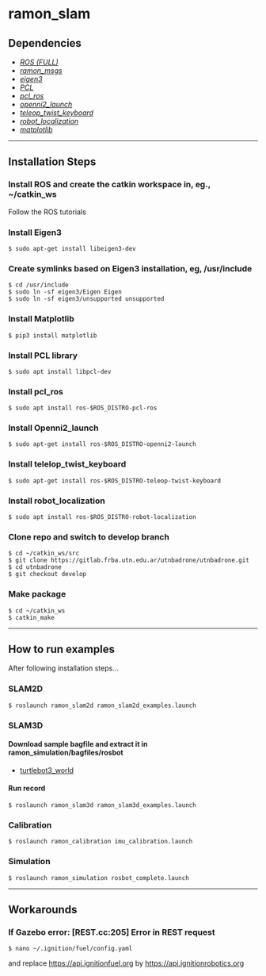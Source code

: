 # ramon_slam


Dependencies
------------
* [*ROS (FULL)*](http://wiki.ros.org/ROS/Installation)
* [*ramon_msgs*](https://gitlab.frba.utn.edu.ar/utnbadrone/utnbadrone)
* [*eigen3*](http://eigen.tuxfamily.org/index.php?title=Main_Page)
* [*PCL*](https://pointclouds.org/)
* [*pcl_ros*](http://wiki.ros.org/pcl_ros)
* [*openni2_launch*](http://wiki.ros.org/openni2_launch)
* [*teleop_twist_keyboard*](http://wiki.ros.org/teleop_twist_keyboard)
* [*robot_localization*](http://wiki.ros.org/robot_localization)
* [*matplotlib*]()

--------------
## Installation Steps

### Install ROS and create the catkin workspace in, eg., ~/catkin_ws
Follow the ROS tutorials

### Install Eigen3 
    $ sudo apt-get install libeigen3-dev

### Create symlinks based on Eigen3 installation, eg, /usr/include
    $ cd /usr/include
    $ sudo ln -sf eigen3/Eigen Eigen
    $ sudo ln -sf eigen3/unsupported unsupported

### Install Matplotlib
    $ pip3 install matplotlib

### Install PCL library
    $ sudo apt install libpcl-dev

### Install pcl_ros
    $ sudo apt install ros-$ROS_DISTRO-pcl-ros

### Install Openni2_launch
    $ sudo apt-get install ros-$ROS_DISTRO-openni2-launch 

### Install telelop_twist_keyboard
    $ sudo apt-get install ros-$ROS_DISTRO-teleop-twist-keyboard

### Install robot_localization
    $ sudo apt install ros-$ROS_DISTRO-robot-localization

### Clone repo and switch to develop branch
    $ cd ~/catkin_ws/src
    $ git clone https://gitlab.frba.utn.edu.ar/utnbadrone/utnbadrone.git
    $ cd utnbadrone
    $ git checkout develop

### Make package
    $ cd ~/catkin_ws
    $ catkin_make

-------
## How to run examples

After following installation steps...

### SLAM2D
    $ roslaunch ramon_slam2d ramon_slam2d_examples.launch

### SLAM3D

#### Download sample bagfile and extract it in ramon_simulation/bagfiles/rosbot
* [turtlebot3_world](https://drive.google.com/file/d/1g-gjRaW8C2rkBwlpe2pA-rbfG6eYGbCE/view?usp=sharing)

#### Run record
    $ roslaunch ramon_slam3d ramon_slam3d_examples.launch

### Calibration
    $ roslaunch ramon_calibration imu_calibration.launch

### Simulation
    $ roslaunch ramon_simulation rosbot_complete.launch

--------
## Workarounds

### If Gazebo error: [REST.cc:205] Error in REST request
    $ nano ~/.ignition/fuel/config.yaml

and replace https://api.ignitionfuel.org by https://api.ignitionrobotics.org
